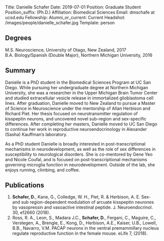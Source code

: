 Title: Danielle Schafer
Date: 2019-07-01
Position: Graduate Student
Position_suffix: (Ph.D.)
Affiliation: Biomedical Sciences
Email: dmschafe at ucsd.edu
Fellowship:
Alumni_or_current: Current
Headshot: /images/people/danielle_schafer.jpg
Template: person
<!-- Status: draft -->

## Degrees

M.S. Neuroscience, University of Otago, New Zealand, 2017<br>
B.A. Biology/Spanish (Double Major), Northern Michigan University, 2016<br>


## Summary
Danielle is a PhD student in the Biomedical Sciences Program at UC San Diego. While pursuing her undergraduate degree at Northern Michigan University, she was a researcher in the Upper Michigan Brain Tumor Center and studied extracellular vesicle release in immortalized glioblastoma cell lines. After graduation, Danielle moved to New Zealand to pursue a Master of Science in Neuroscience under the mentorship of Allan Herbison and Richard Piet. Her thesis focused on neurotransmitter regulation of kisspeptin neurons, and uncovered novel sub-region and sex-specific differences. After completing her masters, Danielle moved to UC San Diego to continue her work in reproductive neuroendocrinology in Alexander (Sasha) Kauffman’s laboratory. 

As a PhD student Danielle is broadly interested in post-transcriptional mechanisms in neurodevelopment, as well as the role of sex differences in susceptibility to neurological disorders. She is co-mentored by Gene Yeo and Nicole Coufal, and is focused on post-transcriptional mechanisms governing microglia function in neurodevelopment. Outside of the lab, she enjoys running, climbing, and coffee. 


## Publications
1.	**Schafer, D.**, Kane, G., Colledge, W. H., Piet, R. & Herbison, A. E. Sex- and sub region-dependent modulation of arcuate kisspeptin neurones by vasopressin and vasoactive intestinal peptide. J. Neuroendocrinol. 30, e12660 (2018).
2.	Ross, R. A., Leon, S., Madara J.C., **Schafer, D.**, Fergani, C., Maguire, C., Verstegen, A., Brengle, E., Kong, D., Herbison, A.E., Kaiser, U.B., Lowell, B.B., Navarro, V.M. PACAP neurons in the ventral premammillary nucleus regulate reproductive function in the female mouse. eLife 7, (2018).
